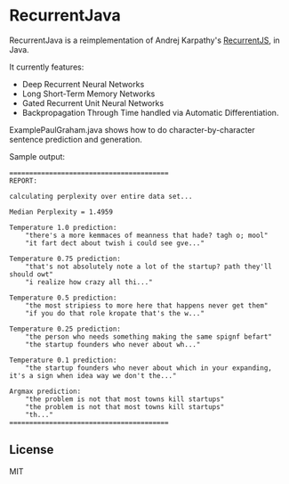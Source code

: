 
# RecurrentJava

RecurrentJava is a reimplementation of Andrej Karpathy's [RecurrentJS](https://github.com/karpathy/recurrentjs), in Java.

It currently features:

- Deep Recurrent Neural Networks
- Long Short-Term Memory Networks
- Gated Recurrent Unit Neural Networks
- Backpropagation Through Time handled via Automatic Differentiation.

ExamplePaulGraham.java shows how to do character-by-character sentence prediction and generation.

Sample output:

```
========================================
REPORT:

calculating perplexity over entire data set...

Median Perplexity = 1.4959

Temperature 1.0 prediction:
	"there's a more kemmaces of meanness that hade? tagh o; mool"
	"it fart dect about twish i could see gve..."

Temperature 0.75 prediction:
	"that's not absolutely note a lot of the startup? path they'll should owt"
	"i realize how crazy all thi..."

Temperature 0.5 prediction:
	"the most stripiess to more here that happens never get them"
	"if you do that role kropate that's the w..."

Temperature 0.25 prediction:
	"the person who needs something making the same spignf befart"
	"the startup founders who never about wh..."

Temperature 0.1 prediction:
	"the startup founders who never about which in your expanding, it's a sign when idea way we don't the..."

Argmax prediction:
	"the problem is not that most towns kill startups"
	"the problem is not that most towns kill startups"
	"th..."
========================================
```

## License
MIT